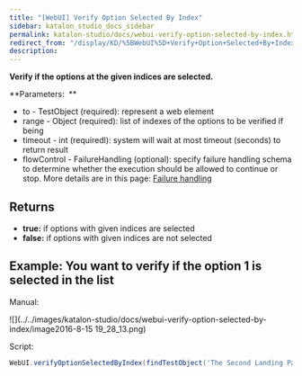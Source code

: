 ```yaml
---
title: "[WebUI] Verify Option Selected By Index" 
sidebar: katalon_studio_docs_sidebar
permalink: katalon-studio/docs/webui-verify-option-selected-by-index.html 
redirect_from: "/display/KD/%5BWebUI%5D+Verify+Option+Selected+By+Index" 
description: 
---
```

**Verify if the options at the given indices are selected.**

**Parameters:  **

*   to - TestObject (required): represent a web element
*   range - Object (required): list of indexes of the options to be verified if being
*   timeout - int (requiredl): system will wait at most timeout (seconds) to return result
*   flowControl - FailureHandling (optional): specify failure handling schema to determine whether the execution should be allowed to continue or stop. More details are in this page: [Failure handling](https://docs.katalon.com/x/qAAM)

Returns
-------

*   **true:** if options with given indices are selected
*   **false:** if options with given indices are not selected

Example: You want to verify if the option 1 is selected in the list
-------------------------------------------------------------------

Manual: 

![](../../images/katalon-studio/docs/webui-verify-option-selected-by-index/image2016-8-15 19_28_13.png)

Script:

```groovy
WebUI.verifyOptionSelectedByIndex(findTestObject('The Second Landing Page/select_js-intent'), 1, 2)
```